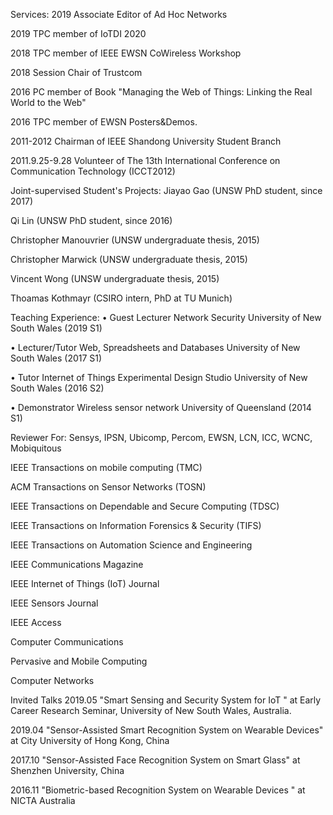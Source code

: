 Services:
2019                              Associate Editor of Ad Hoc Networks

2019                              TPC member of IoTDI 2020

2018                              TPC member of IEEE EWSN CoWireless Workshop

2018                               Session Chair of Trustcom

2016                               PC member of Book "Managing the Web of Things: Linking the Real World to the Web" 

2016                              TPC member of EWSN Posters&Demos.

2011-2012                Chairman of IEEE Shandong University Student Branch

2011.9.25-9.28         Volunteer of The 13th International Conference on Communication Technology (ICCT2012)



Joint-supervised Student's Projects:
Jiayao Gao (UNSW PhD student, since 2017)

Qi Lin (UNSW PhD student, since 2016)

Christopher Manouvrier (UNSW undergraduate thesis, 2015)

Christopher Marwick (UNSW undergraduate thesis, 2015)

Vincent Wong (UNSW undergraduate thesis, 2015)

Thoamas Kothmayr (CSIRO intern,  PhD at TU Munich)



Teaching Experience:
•  Guest Lecturer   Network Security University of New South Wales (2019 S1)

•  Lecturer/Tutor    Web, Spreadsheets and Databases University of New South Wales (2017 S1)

• Tutor                   Internet of Things Experimental Design Studio University of New South Wales (2016 S2)

• Demonstrator     Wireless sensor network University of Queensland (2014 S1)



Reviewer For:
Sensys, IPSN, Ubicomp, Percom, EWSN, LCN, ICC, WCNC, Mobiquitous

IEEE Transactions on mobile computing (TMC)

ACM Transactions on Sensor Networks (TOSN)

IEEE Transactions on Dependable and Secure Computing (TDSC)

IEEE Transactions on Information Forensics & Security (TIFS)

IEEE Transactions on Automation Science and Engineering

IEEE Communications Magazine

IEEE Internet of Things (IoT) Journal

IEEE Sensors Journal

IEEE Access

Computer Communications

Pervasive and Mobile Computing

Computer Networks



Invited Talks
2019.05 "Smart Sensing and Security System for IoT " at Early Career Research Seminar, University of New South Wales, Australia.

2019.04  "Sensor-Assisted Smart Recognition System on Wearable Devices" at City University of Hong Kong, China

2017.10  "Sensor-Assisted Face Recognition System on Smart Glass" at Shenzhen University, China

2016.11 "Biometric-based Recognition System on Wearable Devices " at NICTA Australia

